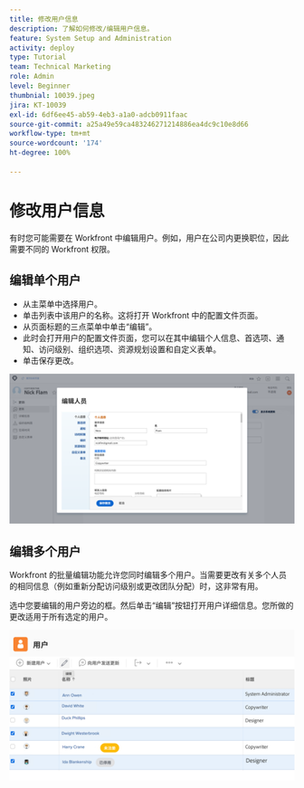 ```yaml
---
title: 修改用户信息
description: 了解如何修改/编辑用户信息。
feature: System Setup and Administration
activity: deploy
type: Tutorial
team: Technical Marketing
role: Admin
level: Beginner
thumbnial: 10039.jpeg
jira: KT-10039
exl-id: 6df6ee45-ab59-4eb3-a1a0-adcb0911faac
source-git-commit: a25a49e59ca483246271214886ea4dc9c10e8d66
workflow-type: tm+mt
source-wordcount: '174'
ht-degree: 100%

---
```


# 修改用户信息

有时您可能需要在 Workfront 中编辑用户。例如，用户在公司内更换职位，因此需要不同的 Workfront 权限。

## 编辑单个用户

* 从主菜单中选择用户。
* 单击列表中该用户的名称。这将打开 Workfront 中的配置文件页面。
* 从页面标题的三点菜单中单击“编辑”。
* 此时会打开用户的配置文件页面，您可以在其中编辑个人信息、首选项、通知、访问级别、组织选项、资源规划设置和自定义表单。
* 单击保存更改。


![[!DNL Edit Person] 窗口](assets/mod_01.png)

## 编辑多个用户

Workfront 的批量编辑功能允许您同时编辑多个用户。当需要更改有关多个人员的相同信息（例如重新分配访问级别或更改团队分配）时，这非常有用。

选中您要编辑的用户旁边的框。然后单击“编辑”按钮打开用户详细信息。您所做的更改适用于所有选定的用户。


![[!DNL Edit Person] 窗口](assets/mod_02.png)
